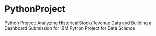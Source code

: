 # PythonProject
Python Project: Analyzing Historical Stock/Revenue Data and Building a Dashboard
Submission for IBM Python Project for Data Science
